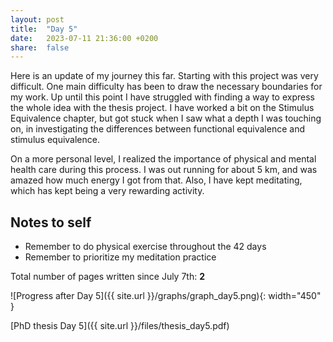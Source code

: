 ```yaml
---
layout: post
title:  "Day 5"
date:   2023-07-11 21:36:00 +0200
share:  false
---
```


Here is an update of my journey this far. Starting with this project was very difficult. One main difficulty has been to draw the necessary boundaries for my work. Up until this point I have struggled with finding a way to express the whole idea with the thesis project. I have worked a bit on the Stimulus Equivalence chapter, but got stuck when I saw what a depth I was touching on, in investigating the differences between functional equivalence and stimulus equivalence.

On a more personal level, I realized the importance of physical and mental health care during this process. I was out running for about 5 km, and was amazed how much energy I got from that. Also, I have kept meditating, which has kept being a very rewarding activity.

## Notes to self
- Remember to do physical exercise throughout the 42 days
- Remember to prioritize my meditation practice


Total number of pages written since July 7th: **2**

![Progress after Day 5]({{ site.url }}/graphs/graph_day5.png){: width="450" }

[PhD thesis Day 5]({{ site.url }}/files/thesis_day5.pdf)

